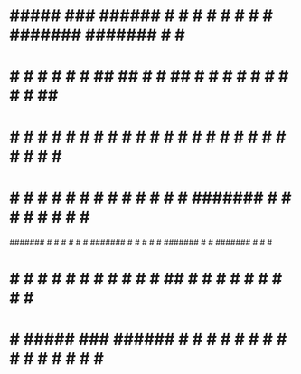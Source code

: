    #     #####  ### ######  #     #    #    #     # #     #    #    ####### #######    #    #     # 
  # #   #     #  #  #     # ##   ##   # #   ##    # #     #   # #      #       #      # #   ##    # 
 #   #  #        #  #     # # # # #  #   #  # #   # #     #  #   #     #       #     #   #  # #   # 
#     # #        #  #     # #  #  # #     # #  #  # ####### #     #    #       #    #     # #  #  # 
####### #        #  #     # #     # ####### #   # # #     # #######    #       #    ####### #   # # 
#     # #     #  #  #     # #     # #     # #    ## #     # #     #    #       #    #     # #    ## 
#     #  #####  ### ######  #     # #     # #     # #     # #     #    #       #    #     # #     # 
